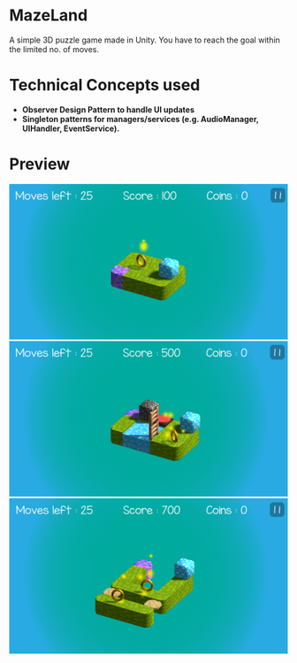# MazeLand
A simple 3D puzzle game made in Unity. You have to reach the goal within the limited no. of moves.

# Technical Concepts used
- **Observer Design Pattern to handle UI updates**
- **Singleton patterns for managers/services (e.g. AudioManager, UIHandler, EventService).**

# Preview
![MazeLand](https://github.com/karthi5300/MazeLand/blob/main/img/level1.PNG)
![MazeLand](https://github.com/karthi5300/MazeLand/blob/main/img/level3.PNG)
![MazeLand](https://github.com/karthi5300/MazeLand/blob/main/img/level4.PNG)
